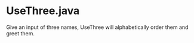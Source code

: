 # UseThree.java
Give an input of three names, UseThree will alphabetically order them and greet them.
